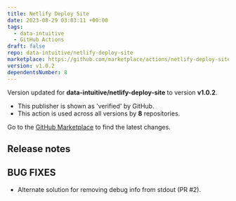 ```yaml
---
title: Netlify Deploy Site
date: 2023-08-29 03:03:11 +00:00
tags:
  - data-intuitive
  - GitHub Actions
draft: false
repo: data-intuitive/netlify-deploy-site
marketplace: https://github.com/marketplace/actions/netlify-deploy-site
version: v1.0.2
dependentsNumber: 8
---
```



Version updated for **data-intuitive/netlify-deploy-site** to version **v1.0.2**.
- This publisher is shown as 'verified' by GitHub.
- This action is used across all versions by **8** repositories.

Go to the [GitHub Marketplace](https://github.com/marketplace/actions/netlify-deploy-site) to find the latest changes.

## Release notes


## BUG FIXES

* Alternate solution for removing debug info from stdout (PR #2).
